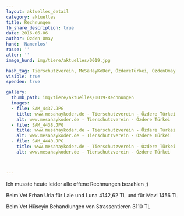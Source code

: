 ```yaml
---
layout: aktuelles_detail
category: aktuelles
title: Rechnungen
fb_share_description: true
date: 2016-06-06
author: Özden Omay
hund: 'Namenlos'
rasse: ''
alter: ''
image_hund: img/tiere/aktuelles/0019.jpg

hash_tag: Tierschutzverein, MeSaHayKoDer, ÖzdereTürkei, ÖzdenOmay
visible: true
spenden: true

gallery:
  thumb_path: img/tiere/aktuelles/0019-Rechnungen
  images:
  - file: SAM_4437.JPG
    title: www.mesahaykoder.de - Tierschutzverein - Özdere Türkei
    alt: www.mesahaykoder.de - Tierschutzverein - Özdere Türkei
  - file: SAM_4438.JPG
    title: www.mesahaykoder.de - Tierschutzverein - Özdere Türkei
    alt: www.mesahaykoder.de - Tierschutzverein - Özdere Türkei
  - file: SAM_4440.JPG
    title: www.mesahaykoder.de - Tierschutzverein - Özdere Türkei
    alt: www.mesahaykoder.de - Tierschutzverein - Özdere Türkei



---
```


Ich musste heute leider alle offene Rechnungen bezahlen ;(

Beim Vet Erhan Urla
für Lale und Luna 4142,62 TL und für Mavi 1456 TL

Beim Vet Hüseyin Behandlungen von Strassentieren 3110 TL
